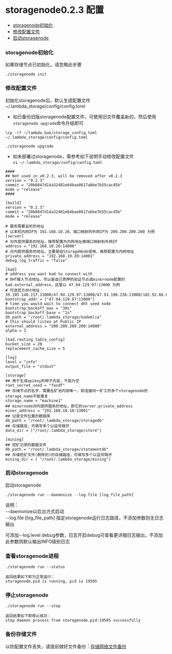 # storagenode0.2.3 配置 
* [storagenode初始化](#storagenode初始化)
* [修改配置文件](#修改配置文件)
* [启动storagenode](#启动storagenode)


### storagenode初始化

如果存储节点已初始化，请忽略此步骤

```
./storagenode init 
```

### 修改配置文件
初始化storagenode后，默认生成配置文件~/.lambda_storage/config/config.toml

- 如已备份旧版storagenode配置文件，可使用旧文件覆盖新的，然后使用`storagenode upgrade`命令升级即可
```
\cp -rf ~/lambda_bak/storage_config.toml ~/.lambda_storage/config/config.toml

./storagenode upgrade
```

- 如未部署过storagenode，需参考如下说明手动修改配置文件  
`vi ~/.lambda_storage/config/config.toml`

```
####
## Not used in v0.2.3, will be removed after v0.2.3
version = "0.2.3"
commit = "20b8847d14a32481e64bae8617abbe7b55cac45b"
mode = "release"
####

[build]
version = "0.2.3"
commit = "20b8847d14a32481e64bae8617abbe7b55cac45b"
mode = "release"

# 服务需要监听的地址
# 以本机内网IP为 192.168.10.20，端口映射的外网IP为 200.200.200.200 为例
[server]
# 对外提供服务的地址，推荐配置为内网地址做端口映射到外网IP
address = "192.168.10.20:14000"
# 对内提供服务的地址，主要是给StorageNode使用，推荐配置为内网地址
private_address = "192.168.10.20:14001"
debug_log_traffic = "false"

[kad]
# address you want kad to connect with
# DHT接入节点地址，可以是自己质押的验证节点或minernode配置的kad.external_address，这里以 47.94.129.97:13000 为例
# 可选官方dht地址：39.105.148.217:13000/47.94.129.97:13000/47.93.196.236:13000/182.92.66.63:13000
bootstrap_addr = ["47.94.129.97:13000"]
# time you would wait to connect dht seed node
bootstrap_backoff_max = "30s"
bootstrap_backoff_base = "1s"
db_path = "/root/.lambda_storage/kademlia"
# this should listen at Public IP
external_address = "200.200.200.200:14000"
alpha = 3

[kad.routing_table_config]
bucket_size = 20
replacement_cache_size = 5

[log]
level = "info"
output_file = "stdout"

[storage]
## 用于生成apikey的种子内容，不能为空
root_secret_seed = "fasdf"
## 存储节点的名字，需要在矿池内部唯一，即连接同一矿工的多个storagenode的storage_name不能重复
storage_name = "machine1"
## minernode对内提供服务的地址，即它的server.private_address
miner_address = "192.168.10.10:13001"
## 记录文件位置的数据库
db_path = "/root/.lambda_storage/storagedb"
## 存储路径，可填写多个以逗号隔开
data_dir = ["/root/.lambda_storage/store"]

[mining]
## 挖矿记录的数据文件
db_path = "/root/.lambda_storage/statementdb"
## 存储挖矿文件(删除的)的存储路径，可填写多个以逗号隔开
mining_dir = [ "/root/.lambda_storage/mining"]
```

### 启动storagenode

启动storagenode
```
./storagenode run --daemonize --log.file [log_file_path]
```
说明：  
--daemonize以后台方式启动   
--log.file [log_file_path] 指定storagenode运行日志路径，不添加参数则无日志输出  

可添加--log.level debug参数，日志开启debug可查看更详细日志输出，不添加此参数则默认输出INFO级别日志 


### 查看storagenode进程
```
./storagenode run --status
```
```
返回结果如下即为正常运行：
storagenode.pid is running, pid is 19505
```


### 停止storagenode

```
./storagenode run --stop
```
```
返回结果如下即停止成功：
stop daemon process from storagenode.pid:19505 successfully
```

### 备份存储文件
以防配置文件丢失，请提前做好文件备份：[存储网络文件备份](StorageFile-Backup.md)



